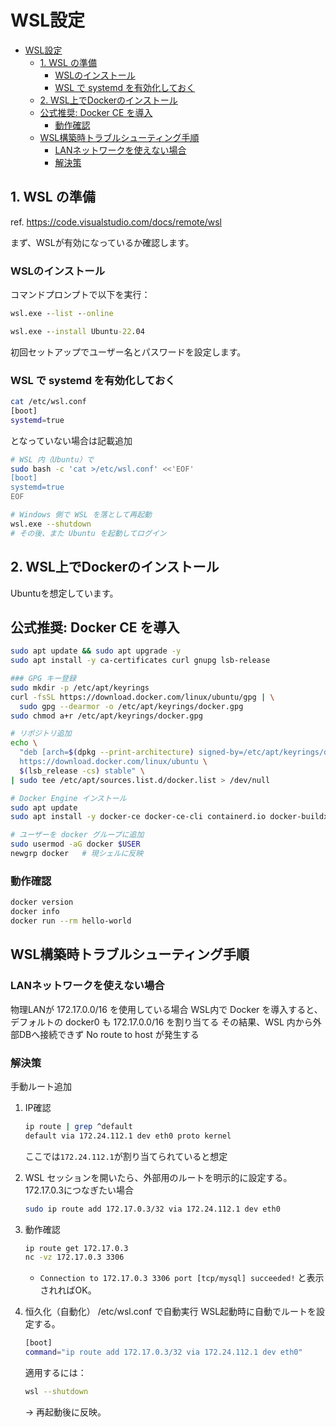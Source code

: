 
# WSL設定

- [WSL設定](#wsl設定)
  - [1. WSL の準備](#1-wsl-の準備)
    - [WSLのインストール](#wslのインストール)
    - [WSL で systemd を有効化しておく](#wsl-で-systemd-を有効化しておく)
  - [2. WSL上でDockerのインストール](#2-wsl上でdockerのインストール)
  - [公式推奨: Docker CE を導入](#公式推奨-docker-ce-を導入)
    - [動作確認](#動作確認)
  - [WSL構築時トラブルシューティング手順](#wsl構築時トラブルシューティング手順)
    - [LANネットワークを使えない場合](#lanネットワークを使えない場合)
    - [解決策](#解決策)



## 1. WSL の準備

ref. https://code.visualstudio.com/docs/remote/wsl

まず、WSLが有効になっているか確認します。

### WSLのインストール

コマンドプロンプトで以下を実行：

```cmd
wsl.exe --list --online
```

```cmd
wsl.exe --install Ubuntu-22.04
```

初回セットアップでユーザー名とパスワードを設定します。


### WSL で systemd を有効化しておく

``` bash
cat /etc/wsl.conf
[boot]
systemd=true
```

となっていない場合は記載追加

``` bash
# WSL 内（Ubuntu）で
sudo bash -c 'cat >/etc/wsl.conf' <<'EOF'
[boot]
systemd=true
EOF

# Windows 側で WSL を落として再起動
wsl.exe --shutdown
# その後、また Ubuntu を起動してログイン
```



## 2. WSL上でDockerのインストール

Ubuntuを想定しています。




## 公式推奨: Docker CE を導入

``` bash
sudo apt update && sudo apt upgrade -y
sudo apt install -y ca-certificates curl gnupg lsb-release

### GPG キー登録
sudo mkdir -p /etc/apt/keyrings
curl -fsSL https://download.docker.com/linux/ubuntu/gpg | \
  sudo gpg --dearmor -o /etc/apt/keyrings/docker.gpg
sudo chmod a+r /etc/apt/keyrings/docker.gpg

# リポジトリ追加
echo \
  "deb [arch=$(dpkg --print-architecture) signed-by=/etc/apt/keyrings/docker.gpg] \
  https://download.docker.com/linux/ubuntu \
  $(lsb_release -cs) stable" \
| sudo tee /etc/apt/sources.list.d/docker.list > /dev/null

# Docker Engine インストール
sudo apt update
sudo apt install -y docker-ce docker-ce-cli containerd.io docker-buildx-plugin docker-compose-plugin

# ユーザーを docker グループに追加
sudo usermod -aG docker $USER
newgrp docker   # 現シェルに反映
```



### 動作確認

``` bash
docker version
docker info
docker run --rm hello-world
```


## WSL構築時トラブルシューティング手順

### LANネットワークを使えない場合

物理LANが 172.17.0.0/16 を使用している場合
WSL内で Docker を導入すると、デフォルトの docker0 も 172.17.0.0/16 を割り当てる
その結果、WSL 内から外部DBへ接続できず No route to host が発生する

### 解決策

手動ルート追加

1. IP確認

    ``` bash
    ip route | grep ^default
    default via 172.24.112.1 dev eth0 proto kernel
    ```

    ここでは`172.24.112.1`が割り当てられていると想定

1. WSL セッションを開いたら、外部用のルートを明示的に設定する。
  172.17.0.3につなぎたい場合

   ```bash
   sudo ip route add 172.17.0.3/32 via 172.24.112.1 dev eth0
   ```

1. 動作確認

    ```bash
    ip route get 172.17.0.3
    nc -vz 172.17.0.3 3306
    ```

   - `Connection to 172.17.0.3 3306 port [tcp/mysql] succeeded!` と表示されればOK。

1. 恒久化（自動化）
   /etc/wsl.conf で自動実行
   WSL起動時に自動でルートを設定する。

    ```bash
    [boot]
    command="ip route add 172.17.0.3/32 via 172.24.112.1 dev eth0"
    ```

    適用するには：

    ```bash
    wsl --shutdown
    ```

    → 再起動後に反映。



